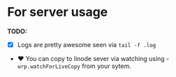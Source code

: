 # For server usage

**TODO:**
- [x] Logs are pretty awesome seen via `tail -f .log`
- ❤️ You can copy to linode sever via watching using - `wrp.watchForLiveCopy` from your sytem.